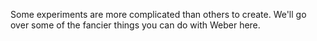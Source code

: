 Some experiments are more complicated than others to create. We'll go over some of the fancier things you can do with Weber here.
